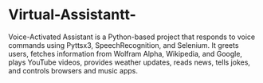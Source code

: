 # Virtual-Assistantt-
Voice-Activated Assistant is a Python-based project that responds to voice commands using Pyttsx3, SpeechRecognition, and Selenium. It greets users, fetches information from Wolfram Alpha, Wikipedia, and Google, plays YouTube videos, provides weather updates, reads news, tells jokes, and controls browsers and music apps.
